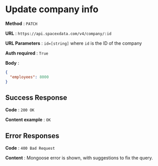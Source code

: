 # Update company info

**Method** : `PATCH`

**URL** : `https://api.spacexdata.com/v4/company/:id`

**URL Parameters** : `id=[string]` where `id` is the ID of the company

**Auth required** : `True`

**Body** :

```json
{
  "employees": 8000
}
```

## Success Response

**Code** : `200 OK`

**Content example** : `OK`

## Error Responses

**Code** : `400 Bad Request`

**Content** : Mongoose error is shown, with suggestions to fix the query.
